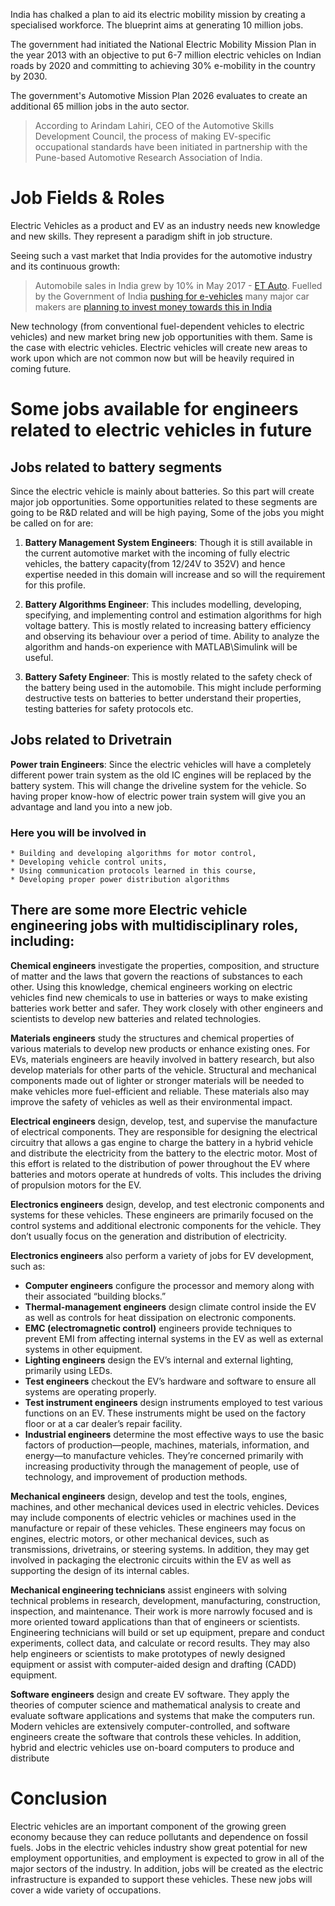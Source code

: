 India has chalked a plan to aid its electric mobility mission by creating a specialised workforce. The blueprint aims at generating 10 million jobs.

The government had initiated the National Electric Mobility Mission Plan in the year 2013 with an objective to put 6-7 million electric vehicles on Indian roads by 2020 and committing to achieving 30% e-mobility in the country by 2030.

The government's Automotive Mission Plan 2026 evaluates to create an additional 65 million jobs in the auto sector.

>According to Arindam Lahiri, CEO of the Automotive Skills Development Council, the process of making EV-specific occupational standards have been initiated in partnership with the Pune-based Automotive Research Association of India.


# Job Fields & Roles
Electric Vehicles as a product and EV as an industry needs new knowledge and new skills. They represent a paradigm shift in job structure.

Seeing such a vast market that India provides for the automotive industry and its continuous growth: 

>Automobile sales in India grew by 10% in May 2017 - [ET Auto](https://auto.economictimes.indiatimes.com/news/industry/auto-industry-grows-by-10-in-may-2017/59065621). 
Fuelled by the Government of India [pushing for e-vehicles](https://economictimes.indiatimes.com/news/economy/policy/modi-government-plans-major-policy-push-to-promote-e-vehicles/articleshow/58351446.cms) many major car makers are [planning to invest money towards this in India](https://in.reuters.com/article/india-autos-electric-vehicles/indias-auto-industry-gears-up-for-governments-electric-vehicles-push-idINKCN1BM0Z4)

New technology (from conventional fuel-dependent vehicles to electric vehicles) and new market bring new job opportunities with them. Same is the case with electric vehicles. Electric vehicles will create new areas to work upon which are not common now but will be heavily required in coming future.

# Some jobs available for engineers related to electric vehicles in future 

## Jobs related to battery segments

Since the electric vehicle is mainly about batteries. So this part will create major job opportunities. Some opportunities related to these segments are going to be R&D related and will be high paying, Some of the jobs you might be called on for are:

1. **Battery Management System Engineers**: Though it is still available in the current automotive market with the incoming of fully electric vehicles, the battery capacity(from 12/24V to 352V) and hence expertise needed in this domain will increase and so will the requirement for this profile.

2. **Battery Algorithms Engineer**: This includes modelling, developing, specifying, and implementing control and estimation algorithms for high voltage battery. This is mostly related to increasing battery efficiency and observing its behaviour over a period of time. Ability to analyze the algorithm and hands-on experience with MATLAB\Simulink will be useful.

3. **Battery Safety Engineer**: This is mostly related to the safety check of the battery being used in the automobile. This might include performing destructive tests on batteries to better understand their properties, testing batteries for safety protocols etc.

## Jobs related to Drivetrain
**Power train Engineers**: Since the electric vehicles will have a completely different power train system as the old IC engines will be replaced by the battery system. This will change the driveline system for the vehicle. So having proper know-how of electric power train system will give you an advantage and land you into a new job. 

### Here you will be involved in 
    * Building and developing algorithms for motor control, 
    * Developing vehicle control units, 
    * Using communication protocols learned in this course, 
    * Developing proper power distribution algorithms 

## There are some more Electric vehicle engineering jobs with multidisciplinary roles, including:

**Chemical engineers** investigate the properties, composition, and structure of matter and the laws that govern the reactions of substances to each other. Using this knowledge, chemical engineers working on electric vehicles find new chemicals to use in batteries or ways to make existing batteries work better and safer. They work closely with other engineers and scientists to develop new batteries and related technologies.

**Materials engineers** study the structures and chemical properties of various materials to develop new products or enhance existing ones. For EVs, materials engineers are heavily involved in battery research, but also develop materials for other parts of the vehicle. Structural and mechanical components made out of lighter or stronger materials will be needed to make vehicles more fuel-efficient and reliable. These materials also may improve the safety of vehicles as well as their environmental impact.

**Electrical engineers** design, develop, test, and supervise the manufacture of electrical components. They are responsible for designing the electrical circuitry that allows a gas engine to charge the battery in a hybrid vehicle and distribute the electricity from the battery to the electric motor. Most of this effort is related to the distribution of power throughout the EV where batteries and motors operate at hundreds of volts. This includes the driving of propulsion motors for the EV.

**Electronics engineers** design, develop, and test electronic components and systems for these vehicles. These engineers are primarily focused on the control systems and additional electronic components for the vehicle. They don’t usually focus on the generation and distribution of electricity.

**Electronics engineers** also perform a variety of jobs for EV development, such as:

- **Computer engineers** configure the processor and memory along with their associated “building blocks.”
- **Thermal-management engineers** design climate control inside the EV as well as controls for heat dissipation on electronic components.
- **EMC (electromagnetic control)** engineers provide techniques to prevent EMI from affecting internal systems in the EV as well as external systems in other equipment.
- **Lighting engineers** design the EV’s internal and external lighting, primarily using LEDs.
- **Test engineers** checkout the EV’s hardware and software to ensure all systems are operating properly.
- **Test instrument engineers** design instruments employed to test various functions on an EV. These instruments might be used on the factory floor or at a car dealer’s repair facility.
- **Industrial engineers** determine the most effective ways to use the basic factors of production—people, machines, materials, information, and energy—to manufacture vehicles. They’re concerned primarily with increasing productivity through the management of people, use of technology, and improvement of production methods.

**Mechanical engineers** design, develop and test the tools, engines, machines, and other mechanical devices used in electric vehicles. Devices may include components of electric vehicles or machines used in the manufacture or repair of these vehicles. These engineers may focus on engines, electric motors, or other mechanical devices, such as transmissions, drivetrains, or steering systems. In addition, they may get involved in packaging the electronic circuits within the EV as well as supporting the design of its internal cables.

**Mechanical engineering technicians** assist engineers with solving technical problems in research, development, manufacturing, construction, inspection, and maintenance. Their work is more narrowly focused and is more oriented toward applications than that of engineers or scientists. Engineering technicians will build or set up equipment, prepare and conduct experiments, collect data, and calculate or record results. They may also help engineers or scientists to make prototypes of newly designed equipment or assist with computer-aided design and drafting (CADD) equipment.

**Software engineers** design and create EV software. They apply the theories of computer science and mathematical analysis to create and evaluate software applications and systems that make the computers run. Modern vehicles are extensively computer-controlled, and software engineers create the software that controls these vehicles. In addition, hybrid and electric vehicles use on-board computers to produce and distribute

# Conclusion
Electric vehicles are an important component of the growing green economy because they can reduce pollutants and dependence on fossil fuels. Jobs in the electric vehicles industry show great potential for new employment opportunities, and employment is expected to grow in all of the major sectors of the industry. In addition, jobs will be created as the electric infrastructure is expanded to support these vehicles. These new jobs will cover a wide variety of occupations.